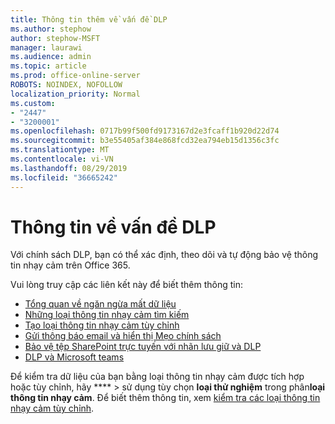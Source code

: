 ```yaml
---
title: Thông tin thêm về vấn đề DLP
ms.author: stephow
author: stephow-MSFT
manager: laurawi
ms.audience: admin
ms.topic: article
ms.prod: office-online-server
ROBOTS: NOINDEX, NOFOLLOW
localization_priority: Normal
ms.custom:
- "2447"
- "3200001"
ms.openlocfilehash: 0717b99f500fd9173167d2e3fcaff1b920d22d74
ms.sourcegitcommit: b3e55405af384e868fcd32ea794eb15d1356c3fc
ms.translationtype: MT
ms.contentlocale: vi-VN
ms.lasthandoff: 08/29/2019
ms.locfileid: "36665242"
---
```

# <a name="information-about-dlp-issues"></a>Thông tin về vấn đề DLP

Với chính sách DLP, bạn có thể xác định, theo dõi và tự động bảo vệ thông tin nhạy cảm trên Office 365.

Vui lòng truy cập các liên kết này để biết thêm thông tin:

- [Tổng quan về ngăn ngừa mất dữ liệu](https://docs.microsoft.com/office365/securitycompliance/data-loss-prevention-policies)
- [Những loại thông tin nhạy cảm tìm kiếm](https://docs.microsoft.com/office365/securitycompliance/what-the-sensitive-information-types-look-for)
- [Tạo loại thông tin nhạy cảm tùy chỉnh](https://docs.microsoft.com/office365/securitycompliance/create-a-custom-sensitive-information-type)
- [Gửi thông báo email và hiển thị Mẹo chính sách](https://docs.microsoft.com/office365/securitycompliance/use-notifications-and-policy-tips)
- [Bảo vệ tệp SharePoint trực tuyến với nhãn lưu giữ và DLP](https://docs.microsoft.com/office365/securitycompliance/protect-sharepoint-online-files-with-office-365-labels-and-dlp)
- [DLP và Microsoft teams](https://docs.microsoft.com/office365/securitycompliance/dlp-microsoft-teams)

Để kiểm tra dữ liệu của bạn bằng loại thông tin nhạy cảm được tích hợp hoặc tùy chỉnh, hãy **** > sử dụng tùy chọn **loại thử nghiệm** trong phân**loại thông tin nhạy cảm**. Để biết thêm thông tin, xem [kiểm tra các loại thông tin nhạy cảm tùy chỉnh](https://docs.microsoft.com/office365/securitycompliance/create-a-custom-sensitive-information-type#test-custom-sensitive-information-types-in-the-security--compliance-center).